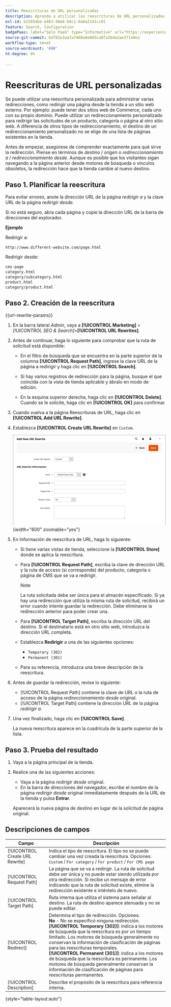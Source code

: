 ```yaml
---
title: Reescrituras de URL personalizadas
description: Aprenda a utilizar las reescrituras de URL personalizadas para administrar redirecciones diversas en su tienda de Commerce.
exl-id: b15054be-e463-48e6-b6c1-0a8a2141cc01
feature: Search, Configuration
badgePaas: label="Solo PaaS" type="Informative" url="https://experienceleague.adobe.com/en/docs/commerce/user-guides/product-solutions" tooltip="Se aplica solo a proyectos de Adobe Commerce en la nube (infraestructura PaaS administrada por Adobe) y a proyectos locales."
source-git-commit: 6d782e3aafa7460a0e0d5ca07a2bde2ae371a9ea
workflow-type: tm+mt
source-wordcount: '690'
ht-degree: 0%

---
```


# Reescrituras de URL personalizadas

Se puede utilizar una reescritura personalizada para administrar varias redirecciones, como redirigir una página desde la tienda a un sitio web externo. Por ejemplo: puede tener dos sitios web de Commerce, cada uno con su propio dominio. Puede utilizar un redireccionamiento personalizado para redirigir las solicitudes de un producto, categoría o página al otro sitio web. A diferencia de otros tipos de redireccionamiento, el destino de un redireccionamiento personalizado no se elige de una lista de páginas existentes en la tienda.

Antes de empezar, asegúrese de comprender exactamente para qué sirve la redirección. Piense en términos de _destino_ / _origen_ o _redireccionamiento a_ / _redireccionamiento desde_. Aunque es posible que los visitantes sigan navegando a la página anterior desde motores de búsqueda o vínculos obsoletos, la redirección hace que la tienda cambie al nuevo destino.

## Paso 1. Planificar la reescritura

Para evitar errores, anote la dirección URL de la página _redirigir a_ y la clave URL de la página _redirigir desde_.

Si no está seguro, abra cada página y copie la dirección URL de la barra de direcciones del explorador.

**Ejemplo**

Redirigir a:

    http://www.different-website.com/page.html

Redirigir desde:

    cms-page
    category.html
    category/subcategory.html
    product.html
    category/product.html

## Paso 2. Creación de la reescritura

{{url-rewrite-params}}

1. En la barra lateral _Admin_, vaya a **[!UICONTROL Marketing]** > _[!UICONTROL SEO & Search]_>**[!UICONTROL URL Rewrites]**.

1. Antes de continuar, haga lo siguiente para comprobar que la ruta de solicitud está disponible:

   - En el filtro de búsqueda que se encuentra en la parte superior de la columna **[!UICONTROL Request Path]**, ingrese la clave URL de la página a redirigir y haga clic en **[!UICONTROL Search]**.

   - Si hay varios registros de redirección para la página, busque el que coincida con la vista de tienda aplicable y ábralo en modo de edición.

   - En la esquina superior derecha, haga clic en **[!UICONTROL Delete]**. Cuando se le solicite, haga clic en **[!UICONTROL OK]** para confirmar.

1. Cuando vuelva a la página Reescrituras de URL, haga clic en **[!UICONTROL Add URL Rewrite]**.

1. Establezca **[!UICONTROL Create URL Rewrite]** en `Custom`.

   ![reescrituras de URL - personalizado](./assets/url-rewrite-custom.png){width="600" zoomable="yes"}

1. En Información de reescritura de URL, haga lo siguiente:

   - Si tiene varias vistas de tienda, seleccione la **[!UICONTROL Store]** donde se aplica la reescritura.

   - Para **[!UICONTROL Request Path]**, escriba la clave de dirección URL y la ruta de acceso (si corresponde) del producto, categoría o página de CMS que se va a redirigir.

     >[!NOTE]
     >
     >La ruta solicitada debe ser única para el almacén especificado. Si ya hay una redirección que utiliza la misma ruta de solicitud, recibirá un error cuando intente guardar la redirección. Debe eliminarse la redirección anterior para poder crear una.

   - Para **[!UICONTROL Target Path]**, escriba la dirección URL del destino. Si el destinatario está en otro sitio web, introduzca la dirección URL completa.

   - Establezca **Redirigir** a una de las siguientes opciones:

      - `Temporary (302)`
      - `Permanent (301)`

   - Para su referencia, introduzca una breve descripción de la reescritura.

1. Antes de guardar la redirección, revise lo siguiente:

   - [!UICONTROL Request Path] contiene la clave de URL o la ruta de acceso de la página _redireccionamiento desde_ original.
   - [!UICONTROL Target Path] contiene la dirección URL de la página _redirigir a_.

1. Una vez finalizado, haga clic en **[!UICONTROL Save]**.

   La nueva reescritura aparece en la cuadrícula de la parte superior de la lista.

## Paso 3. Prueba del resultado

1. Vaya a la página principal de la tienda.

1. Realice una de las siguientes acciones:

   - Vaya a la página _redirigir desde_ original.
   - En la barra de direcciones del navegador, escribe el nombre de la página _redirigir desde_ original inmediatamente después de la URL de la tienda y pulsa **Entrar**.

   Aparecerá la nueva página de destino en lugar de la solicitud de página original.

## Descripciones de campos

| Campo | Descripción |
|--- |--- |
| [!UICONTROL Create URL Rewrite] | Indica el tipo de reescritura. El tipo no se puede cambiar una vez creada la reescritura. Opciones: `Custom` / `For category` / `For product` / `For CMS page` |
| [!UICONTROL Request Path] | La página que se va a redirigir. La ruta de solicitud debe ser única y no puede estar siendo utilizada por otra redirección. Si recibe un mensaje de error indicando que la ruta de solicitud existe, elimine la redirección existente e inténtelo de nuevo. |
| [!UICONTROL Target Path] | Ruta interna que utiliza el sistema para señalar al destino. La ruta de destino aparece atenuada y no se puede editar. |
| [!UICONTROL Redirect] | Determina el tipo de redirección. Opciones: <br/>**No** - No se especificó ninguna redirección. <br/>**[!UICONTROL Temporary (302)]**: indica a los motores de búsqueda que la reescritura es por un tiempo limitado. Los motores de búsqueda generalmente no conservan la información de clasificación de páginas para las reescrituras temporales.<br/>**[!UICONTROL Permanent (301)]**: indica a los motores de búsqueda que la reescritura es permanente. Los motores de búsqueda generalmente conservan la información de clasificación de páginas para reescrituras permanentes. |
| [!UICONTROL Description] | Describe el propósito de la reescritura para referencia interna. |

{style="table-layout:auto"}
